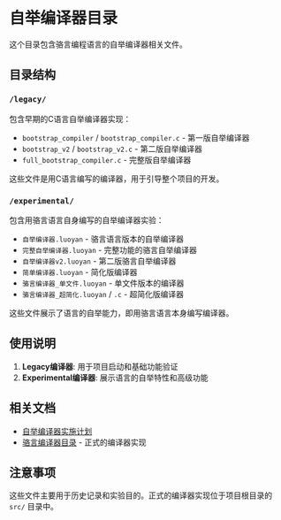 # 自举编译器目录

这个目录包含骆言编程语言的自举编译器相关文件。

## 目录结构

### `/legacy/`
包含早期的C语言自举编译器实现：
- `bootstrap_compiler` / `bootstrap_compiler.c` - 第一版自举编译器
- `bootstrap_v2` / `bootstrap_v2.c` - 第二版自举编译器  
- `full_bootstrap_compiler.c` - 完整版自举编译器

这些文件是用C语言编写的编译器，用于引导整个项目的开发。

### `/experimental/`
包含用骆言语言自身编写的自举编译器实验：
- `自举编译器.luoyan` - 骆言语言版本的自举编译器
- `完整自举编译器.luoyan` - 完整功能的骆言自举编译器
- `自举编译器v2.luoyan` - 第二版骆言自举编译器
- `简单编译器.luoyan` - 简化版编译器
- `骆言编译器_单文件.luoyan` - 单文件版本的编译器
- `骆言编译器_超简化.luoyan` / `.c` - 超简化版编译器

这些文件展示了语言的自举能力，即用骆言语言本身编写编译器。

## 使用说明

1. **Legacy编译器**: 用于项目启动和基础功能验证
2. **Experimental编译器**: 展示语言的自举特性和高级功能

## 相关文档

- [自举编译器实施计划](../doc/design/0024-自举编译器实施计划.md)
- [骆言编译器目录](../骆言编译器/) - 正式的编译器实现

## 注意事项

这些文件主要用于历史记录和实验目的。正式的编译器实现位于项目根目录的 `src/` 目录中。